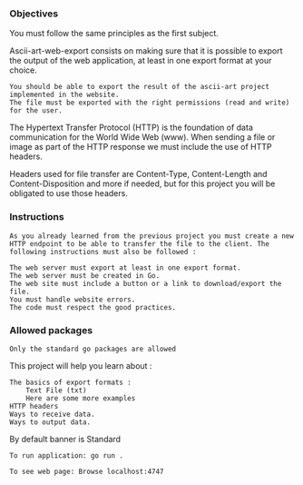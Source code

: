 ### Objectives

You must follow the same principles as the first subject.

Ascii-art-web-export consists on making sure that it is possible to export the output of the web application, at least in one export format at your choice.

    You should be able to export the result of the ascii-art project implemented in the website.
    The file must be exported with the right permissions (read and write) for the user.

The Hypertext Transfer Protocol (HTTP) is the foundation of data communication for the World Wide Web (www). When sending a file or image as part of the HTTP response we must include the use of HTTP headers.

Headers used for file transfer are Content-Type, Content-Length and Content-Disposition and more if needed, but for this project you will be obligated to use those headers.

### Instructions

    As you already learned from the previous project you must create a new HTTP endpoint to be able to transfer the file to the client. The following instructions must also be followed :

    The web server must export at least in one export format.
    The web server must be created in Go.
    The web site must include a button or a link to download/export the file.
    You must handle website errors.
    The code must respect the good practices.


### Allowed packages


    Only the standard go packages are allowed

This project will help you learn about :

    The basics of export formats :
        Text File (txt)
        Here are some more examples
    HTTP headers
    Ways to receive data.
    Ways to output data.


By default banner is Standard

    To run application: go run .

    To see web page: Browse localhost:4747
